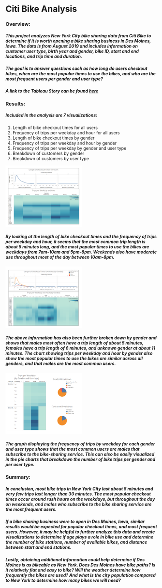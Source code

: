 # Citi Bike Analysis

### Overview:
##### This project analyzes New York City bike sharing data from Citi Bike to determine if it is worth opening a bike sharing business in Des Moines, Iowa. The data is from August 2019 and includes information on customer user type, birth year and gender, bike ID, start and end locations, and trip time and duration.
##### The goal is to answer questions such as how long do users checkout bikes, when are the most popular times to use the bikes, and who are the most frequent users per gender and user type?

##### A link to the Tableau Story can be found [here](https://public.tableau.com/views/Bikesharing-Analysis/NYCCitiBikeAnalysis?:language=en-US&publish=yes&:display_count=n&:origin=viz_share_link)

### Results:
##### Included in the analysis are 7 visualizations:
1. Length of bike checkout times for all users
2. Frequency of trips per weekday and hour for all users
3. Length of bike checkout times by gender
4. Frequency of trips per weekday and hour by gender
5. Frequency of trips per weekday by gender and user type
6. Breakdown of customers by gender
7. Breakdown of customers by user type

<img src="https://github.com/eoweed/bikesharing/blob/master/images/all_users.png?raw=true" width=50% height=50%>

##### By looking at the length of bike checkout times and the frequency of trips per weekday and hour, it seems that the most common trip length is about 5 minutes long, and the most popular times to use the bikes are weekdays from 7am-10am and 5pm-8pm. Weekends also have moderate use throughout most of the day between 10am-8pm. 

<img src="https://github.com/eoweed/bikesharing/blob/master/images/by_gender.png?raw=true" width=50% height=50%>

##### The above information has also been further broken down by gender and shows that males most often have a trip length of about 5 minutes, females have a trip length of 6 minutes, and unknown gender at about 11 minutes. The chart showing trips per weekday and hour by gender also show the most popular times to use the bikes are similar across all genders, and that males are the most common users. 

<img src="https://github.com/eoweed/bikesharing/blob/master/images/by_gender_usertype.png?raw=true" width=50% height=50%>

##### The graph displaying the frequency of trips by weekday for each gender and user type shows that the most common users are males that subscribe to the bike-sharing service. This can also be easily visualized in the pie charts that breakdown the number of bike trips per gender and per user type.

### Summary:
##### In conclusion, most bike trips in New York City last about 5 minutes and very few trips last longer than 30 minutes. The most popular checkout times occur around rush hours on the weekdays, but throughout the day on weekends, and males who subscribe to the bike sharing service are the most frequent users.
##### If a bike sharing business were to open in Des Moines, Iowa, similar results would be expected for popular checkout times, and most frequent users. However, it may be helpful to further analyze this data and create visualizations to determine if age plays a role in bike use and determine the number of bike stations, number of available bikes, and distance between start and end stations. 
##### Lastly, obtaining additional information could help determine if Des Moines is as bikeable as New York. Does Des Moines have bike paths? Is it relatively flat and easy to bike? Will the weather determine how frequently the bikes are used? And what is the city population compared to New York to determine how many bikes we will need?